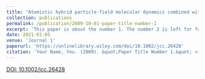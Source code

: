 ```yaml
---
title: "Atomistic hybrid particle‐field molecular dynamics combined with slip‐springs : Restoring entangled dynamics to simulations of polymer melts"
collection: publications
permalink: /publication/2009-10-01-paper-title-number-1
excerpt: 'This paper is about the number 1. The number 2 is left for future work.'
date: 2021-01-05
venue: 'Journal 1'
paperurl: 'https://onlinelibrary.wiley.com/doi/10.1002/jcc.26428'
citation: 'Your Name, You. (2009). &quot;Paper Title Number 1.&quot; <i>Journal 1</i>. 1(1).'
---
```


[DOI: 10.1002/jcc.26428](https://onlinelibrary.wiley.com/doi/10.1002/jcc.26428)